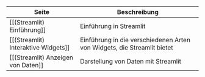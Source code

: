 | Seite | Beschreibung |
| ----------- | ----------- |
| [[(Streamlit) Einführung]] | Einführung in Streamlit |
| [[(Streamlit) Interaktive Widgets]] | Einführung in die verschiedenen Arten von Widgets, die Streamlit bietet |
| [[(Streamlit) Anzeigen von Daten]] | Darstellung von Daten mit Streamlit |